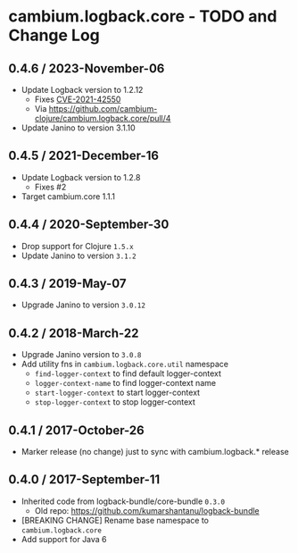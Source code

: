 # cambium.logback.core - TODO and Change Log

## 0.4.6 / 2023-November-06

- Update Logback version to 1.2.12
  - Fixes [CVE-2021-42550](https://cve.mitre.org/cgi-bin/cvename.cgi?name=CVE-2021-42550)
  - Via https://github.com/cambium-clojure/cambium.logback.core/pull/4
- Update Janino to version 3.1.10


## 0.4.5 / 2021-December-16

- Update Logback version to 1.2.8
  - Fixes #2
- Target cambium.core 1.1.1


## 0.4.4 / 2020-September-30

- Drop support for Clojure `1.5.x`
- Update Janino to version `3.1.2`


## 0.4.3 / 2019-May-07

- Upgrade Janino to version `3.0.12`


## 0.4.2 / 2018-March-22

- Upgrade Janino version to `3.0.8`
- Add utility fns in `cambium.logback.core.util` namespace
  - `find-logger-context` to find default logger-context
  - `logger-context-name` to find logger-context name
  - `start-logger-context` to start logger-context
  - `stop-logger-context` to stop logger-context


## 0.4.1 / 2017-October-26

- Marker release (no change) just to sync with cambium.logback.* release


## 0.4.0 / 2017-September-11

- Inherited code from logback-bundle/core-bundle `0.3.0`
  - Old repo: https://github.com/kumarshantanu/logback-bundle
- [BREAKING CHANGE] Rename base namespace to `cambium.logback.core`
- Add support for Java 6
